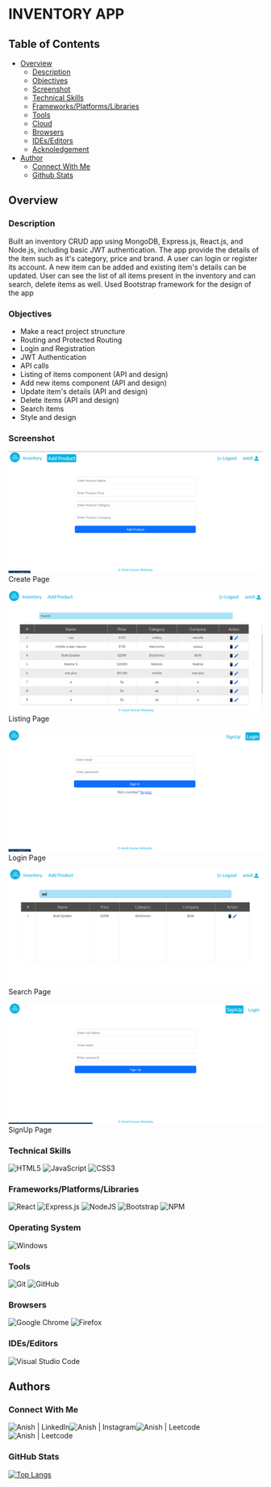 # INVENTORY APP

## Table of Contents

- [Overview](#overview)
  - [Description](#description)
  - [Objectives](#objectives)
  - [Screenshot](#screenshot)
  - [Technical Skills](#technical-skills)
  - [Frameworks/Platforms/Libraries](#frameworks/platforms/libraries)
  - [Tools](#tools)
  - [Cloud](#cloud)
  - [Browsers](#browsers)
  - [IDEs/Editors](#ides/editors)
  - [Acknoledgement](#Acknowledgement)
- [Author](#author)
  - [Connect With Me](#connect-with-me)
  - [Github Stats](#github-stats)

## Overview

### Description

Built an inventory CRUD app using MongoDB, Express.js, React.js, and Node.js, including basic JWT authentication.
The app provide the details of the item such as it's category, price and brand. A user can login or register its account. A new item can be added and existing item's details can be updated. User can see the list of all items present in the inventory and can search, delete items as well.
Used Bootstrap framework for the design of the app

### Objectives

- Make a react project struncture
- Routing and Protected Routing
- Login and Registration
- JWT Authentication
- API calls​
- Listing of items component (API and design)
- Add new items component (API and design)
- Update item's details (API and design)
- Delete items (API and design)
- Search items 
- Style and design 

### Screenshot


![Dekstop Design preview for Create Page](./Screenshots/Add.png) Create Page
</br>

![Dekstop Design preview for Listing Page](./Screenshots/List.png)Listing Page
</br>

![Dekstop Design preview for Login Page](./Screenshots/Login.png)Login Page
</br>

![Dekstop Design preview for Search Page](./Screenshots/Search.png)Search Page
</br>

![Dekstop Design preview for SignUp Page](./Screenshots/SignUp.png) SignUp Page
</br>

### Technical Skills

![HTML5](https://img.shields.io/badge/html5-%23E34F26.svg?style=for-the-badge&logo=html5&logoColor=white)
![JavaScript](https://img.shields.io/badge/javascript-%23323330.svg?style=for-the-badge&logo=javascript&logoColor=%23F7DF1E)
![CSS3](https://img.shields.io/badge/css3-%231572B6.svg?style=for-the-badge&logo=css3&logoColor=white)
</br>

### Frameworks/Platforms/Libraries

![React](https://img.shields.io/badge/react-%2320232a.svg?style=for-the-badge&logo=react&logoColor=%2361DAFB)
![Express.js](https://img.shields.io/badge/express.js-%23404d59.svg?style=for-the-badge&logo=express&logoColor=%2361DAFB)
![NodeJS](https://img.shields.io/badge/node.js-6DA55F?style=for-the-badge&logo=node.js&logoColor=white)
![Bootstrap](https://img.shields.io/badge/bootstrap-%23563D7C.svg?style=for-the-badge&logo=bootstrap&logoColor=white)
![NPM](https://img.shields.io/badge/NPM-%23000000.svg?style=for-the-badge&logo=npm&logoColor=white)
</br>

### Operating System

![Windows](https://img.shields.io/badge/Windows-0078D6?style=for-the-badge&logo=windows&logoColor=white)
</br>

### Tools

![Git](https://img.shields.io/badge/git-%23F05033.svg?style=for-the-badge&logo=git&logoColor=white)
![GitHub](https://img.shields.io/badge/github-%23121011.svg?style=for-the-badge&logo=github&logoColor=white)
</br>

### Browsers

![Google Chrome](https://img.shields.io/badge/Google%20Chrome-4285F4?style=for-the-badge&logo=GoogleChrome&logoColor=white)
![Firefox](https://img.shields.io/badge/Firefox-FF7139?style=for-the-badge&logo=Firefox-Browser&logoColor=white)
</br>

### IDEs/Editors

![Visual Studio Code](https://img.shields.io/badge/Visual%20Studio%20Code-0078d7.svg?style=for-the-badge&logo=visual-studio-code&logoColor=white)
</br>

## Authors

### Connect With Me

<a href="https://www.linkedin.com/in/anish-kumar-mohanty-68a019216/"><img align="left" src="https://img.shields.io/badge/LinkedIn-0077B5?style=for-the-badge&logo=linkedin&logoColor=white" alt="Anish | LinkedIn"/></a>
<a href="https://www.instagram.com/in/anish.mohanty_/"><img align="left" src="https://img.shields.io/badge/Instagram-E4405F?style=for-the-badge&logo=instagram&logoColor=white" alt="Anish | Instagram"/></a>
<a href="https://leetcode.com/anish101/"><img align="left" src="https://img.shields.io/badge/LeetCode-000000?style=for-the-badge&logo=LeetCode&logoColor=#d16c06labelColor=black&color=%23ffa116&label=Solved&query=solvedOverTotal&url=https%3A%2F%2Fleetcode-badge.vercel.app%2Fapi%2Fusers%2Fanish101&logo=leetcode&logoColor=yellow" alt="Anish | Leetcode"/></a>
<a href="https://www.hackerrank.com/anishmohanty101"><img align="left" src="https://img.shields.io/badge/-Hackerrank-2EC866?style=for-the-badge&logo=HackerRank&logoColor=white" alt="Anish | Leetcode"/></a>
</br>
</br>

### GitHub Stats

[![Top Langs](https://github-readme-stats.vercel.app/api/top-langs/?username=Anish010)](https://github.com/anish101)
